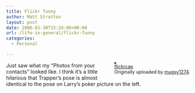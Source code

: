 ```yaml
---
title: Flickr funny
author: Matt Stratton
layout: post
date: 2006-01-30T15:24:00+00:00
url: /life-in-general/flickr-funny
categories:
  - Personal

---
```

<div style="float:right;margin-left:10px;margin-bottom:10px;">
  <a href="http://www.flickr.com/photos/mugsy/93262691/" title="photo sharing"><img src="http://static.flickr.com/29/93262691_6ea03291d9_m.jpg" alt="" style="border:solid 2px #000000;" /></a> <br /> <span style="font-size:.9em;margin-top:0;"> <a href="http://www.flickr.com/photos/mugsy/93262691/">flickrcap</a> <br /> Originally uploaded by <a href="http://www.flickr.com/people/mugsy/">mugsy1274</a>. </span>
</div>

Just saw what my &#8220;Photos from your contacts&#8221; looked like. I think it&#8217;s a little hilarious that Trapper&#8217;s pose is almost identical to the pose on Larry&#8217;s poker picture on the left.